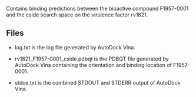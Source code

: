 Contains binding predictions between the bioactive compound F1957-0001 and the cside search space on the virulence factor rv1821.

## Files

- log.txt is the log file generated by AutoDock Vina.

- rv1821_F1957-0001_cside.pdbqt is the PDBQT file generated by AutoDock Vina containing the orientation and binding location of F1957-0001.

- stdoe.txt is the combined STDOUT and STDERR output of AutoDock Vina.

